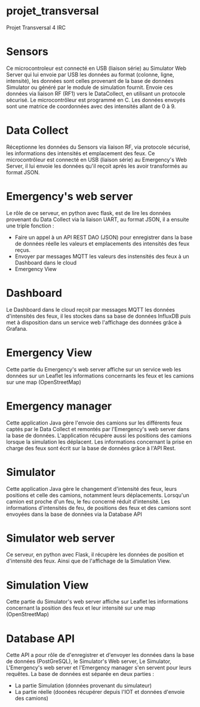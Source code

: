 # projet_transversal
Projet Transversal 4 IRC

# Sensors
   Ce microcontroleur est connecté en USB (liaison série) au Simulator Web Server qui lui envoie par USB les données au format  (colonne, ligne, intensité), les données sont celles provenant de la base de données Simulator ou généré par le module de simulation fournit. Envoie ces données via liaison RF (RF1) vers le DataCollect, en utilisant un protocole sécurisé. Le microcontrôleur est programmé en C. Les données envoyés sont une matrice de coordonnées avec des intensités allant de 0 à 9.
   
# Data Collect
  Réceptionne les données du Sensors via liaison RF, via protocole sécurisé, les informations des intensités et emplacement des feux. Ce microcontrôleur est connecté en USB (liaison série) au Emergency's Web Server, il lui envoie les données qu'il reçoit après les avoir transformés au format JSON. 

# Emergency's web server
   Le rôle de ce serveur, en python avec flask, est de lire les données provenant du Data Collect via la liaison UART, au format JSON, il a ensuite une triple fonction :
   - Faire un appel à un API REST DAO (JSON) pour enregistrer dans la base de données réelle les valeurs et emplacements des intensités des feux reçus.
   - Envoyer par messages MQTT les valeurs des instensités des feux à un Dashboard dans le cloud
   - Emergency View
   
# Dashboard
   Le Dashboard dans le cloud reçoit par messages MQTT les données d'intensités des feux, il les stockes dans sa base de données InfluxDB puis met à disposition dans un service web l'affichage des données grâce à Grafana.
   
# Emergency View
   Cette partie du Emergency's web server affiche sur un service web les données sur un Leaflet les informations concernants les feux et les camions sur une map (OpenStreetMap)
   
# Emergency manager
   Cette application Java gère l'envoie des camions sur les différents feux captés par le Data Collect et remontés par l'Emergency's web server dans la base de données. L'application récupère aussi les positions des camions lorsque la simulation les déplacent. Les informations concernant la prise en charge des feux sont écrit sur la base de données grâce à l'API Rest.
   
# Simulator
   Cette application Java gère le changement d'intensité des feux, leurs positions et celle des camions, notamment leurs déplacements. Lorsqu'un camion est proche d'un feu, le feu concerné réduit d'intensité. Les informations d'intensités de feu, de positions des feux et des camions sont envoyées dans la base de données via la Database API
   
   
# Simulator web server
   Ce serveur, en python avec Flask, il récupère les données de position et d'intensité des feux. Ainsi que de l'affichage de la Simulation View.

# Simulation View
   Cette partie du Simulator's web server affiche sur Leaflet les informations concernant la position des feux et leur intensité sur une map (OpenStreetMap) 
   
# Database API
   Cette API a pour rôle de d'enregistrer et d'envoyer les données dans la base de données (PostGreSQL), le Simulator's Web server, Le Simulator, L'Emergency's web server et l'Emergency manager s'en servent pour leurs requêtes. La base de données est séparée en deux parties : 
   - La partie Simulation (données provenant du simulateur)
   - La partie réelle (doonées récupérer depuis l'IOT et données d'envoie des camions)
